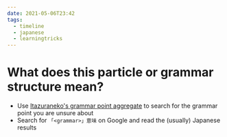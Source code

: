 ```yaml
---
date: 2021-05-06T23:42
tags:
  - timeline
  - japanese
  - learningtricks
---
```


# What does this particle or grammar structure mean?

 - Use [Itazuraneko's grammar point
   aggregate](https://djtguide.github.io/grammar/masterreference.html)
   to search for the grammar point you are unsure about
 - Search for `「<grammar>」意味` on Google and read the (usually) Japanese results
